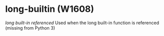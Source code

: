 # long-builtin (W1608)
*long built-in referenced* Used when the long built-in function is
referenced (missing from Python 3)
